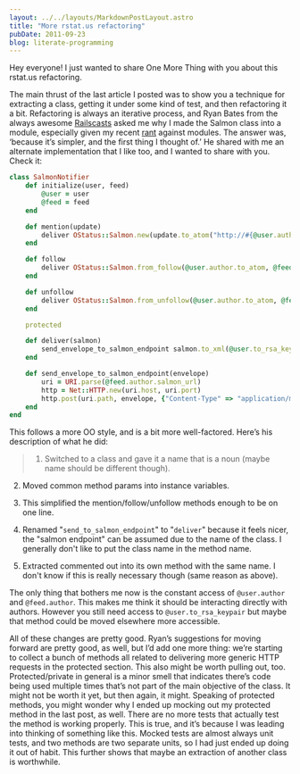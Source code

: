 ```yaml
---
layout: ../../layouts/MarkdownPostLayout.astro
title: "More rstat.us refactoring"
pubDate: 2011-09-23
blog: literate-programming
---
```



Hey everyone! I just wanted to share One More Thing with you about this rstat.us refactoring.

The main thrust of the last article I posted was to show you a technique for extracting a class, getting it under some kind of test, and then refactoring it a bit. Refactoring is always an iterative process, and Ryan Bates from the always awesome [Railscasts](http://railscasts.com/) asked me why I made the Salmon class into a module, especially given my recent [rant](/2011/09/06/the-secret-to-rails-oo-design.html) against modules. The answer was, ‘because it’s simpler, and the first thing I thought of.’ He shared with me an alternate implementation that I like too, and I wanted to share with you. Check it:

```ruby
class SalmonNotifier
	def initialize(user, feed)
		@user = user    
		@feed = feed  
	end

	def mention(update)  
		deliver OStatus::Salmon.new(update.to_atom("http://#{@user.author.domain}/"))  
	end

	def follow   
		deliver OStatus::Salmon.from_follow(@user.author.to_atom, @feed.author.to_atom)  
	end

	def unfollow   
		deliver OStatus::Salmon.from_unfollow(@user.author.to_atom, @feed.author.to_atom)  
	end

	protected 

	def deliver(salmon)  
		send_envelope_to_salmon_endpoint salmon.to_xml(@user.to_rsa_keypair) 
	end

	def send_envelope_to_salmon_endpoint(envelope)
		uri = URI.parse(@feed.author.salmon_url)
		http = Net::HTTP.new(uri.host, uri.port)  
		http.post(uri.path, envelope, {"Content-Type" => "application/magic-envelope+xml"})  
	end 
end
```

This follows a more OO style, and is a bit more well-factored. Here’s his description of what he did:

> 1. Switched to a class and gave it a name that is a noun (maybe name should be different though).

2. Moved common method params into instance variables.

3. This simplified the mention/follow/unfollow methods enough to be on one line.

4. Renamed "`send_to_salmon_endpoint`" to "`deliver`" because it feels nicer, the "salmon endpoint" can be assumed due to the name of the class. I generally don't like to put the class name in the method name.

5. Extracted commented out into its own method with the same name. I don't know if this is really necessary though (same reason as above).

The only thing that bothers me now is the constant access of `@user.author` and `@feed.author`. This makes me think it should be interacting directly with authors. However you still need access to `@user.to_rsa_keypair` but maybe that method could be moved elsewhere more accessible.
> 

All of these changes are pretty good. Ryan’s suggestions for moving forward are pretty good, as well, but I’d add one more thing: we’re starting to collect a bunch of methods all related to delivering more generic HTTP requests in the protected section. This also might be worth pulling out, too. Protected/private in general is a minor smell that indicates there’s code being used multiple times that’s not part of the main objective of the class. It might not be worth it yet, but then again, it might. Speaking of protected methods, you might wonder why I ended up mocking out my protected method in the last post, as well. There are no more tests that actually test the method is working properly. This is true, and it’s because I was leading into thinking of something like this. Mocked tests are almost always unit tests, and two methods are two separate units, so I had just ended up doing it out of habit. This further shows that maybe an extraction of another class is worthwhile.

